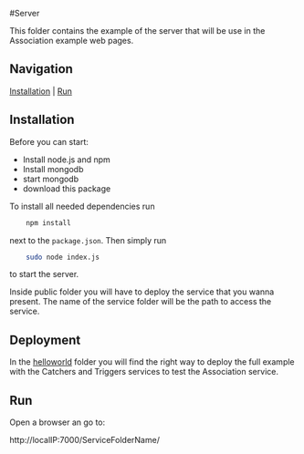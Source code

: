 #Server

This folder contains the example of the server that will be use in the Association example web pages.

## Navigation
[Installation][] | [Run][] 


## Installation
Before you can start:
* Install node.js and npm
* Install mongodb
* start mongodb
* download this package

To install all needed dependencies run
```bash
    npm install
```
next to the `package.json`. Then simply run
```bash
    sudo node index.js
```
to start the server.

Inside public folder you will have to deploy the service that you wanna present. The name of the service folder will be the path to access the service.

## Deployment

In the [helloworld](../helloworld) folder you will find the right way to deploy the full example with the Catchers and Triggers services to test the Association service.

## Run

Open a browser an go to:

http://localIP:7000/ServiceFolderName/

[Installation]: #installation
[Run]: #run
